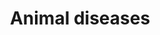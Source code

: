 ---
title: Animal diseases
longTitle: 'Animal diseases'
tags:
- gccommon
narrowerTerm:
- "[[Diseases]]"
relatedTerm:
- "[[Veterinary medicine Animal health Veterinary drugs]]"
---